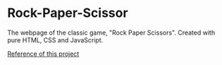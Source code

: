 # Rock-Paper-Scissor
The webpage of the classic game, "Rock Paper Scissors". Created with pure HTML, CSS and JavaScript.


[Reference of this project](https://www.youtube.com/watch?v=jaVNP3nIAv0&list=PLWKjhJtqVAbmqFs83T4W-FZQ9kK983tZC&index=12&t=547s)

